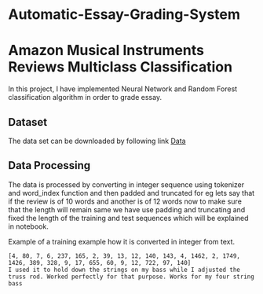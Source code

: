 # Automatic-Essay-Grading-System


# Amazon Musical Instruments Reviews Multiclass Classification


In this project, I have implemented Neural Network and Random Forest classification algorithm in order to grade essay. 

## Dataset

The data set can be downloaded by following link [Data](https://www.kaggle.com/c/asap-aes/data?select=training_set_rel3.xlsx)

## Data Processing

The data is processed by converting in integer sequence using tokenizer and word_index function and then padded and truncated for eg lets say that if the review is of 10 words and another is of 12 words now to make sure that the length will remain same we have use padding and truncating and fixed the length of the training and test sequences which will be explained in notebook.

Example of a training example how it is converted in integer from text.

```
[4, 80, 7, 6, 237, 165, 2, 39, 13, 12, 140, 143, 4, 1462, 2, 1749, 1426, 389, 328, 9, 17, 655, 60, 9, 12, 722, 97, 140]
I used it to hold down the strings on my bass while I adjusted the truss rod. Worked perfectly for that purpose. Works for my four string bass
```




